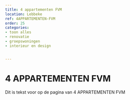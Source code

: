 ```yaml
---
title: 4 appartementen FVM
location: Lebbeke
ref: 4APPARTEMENTEN-FVM
order: 25
categories:
- toon alles
- renovatie
- groepswoningen
- interieur en design


---
```

# 4 APPARTEMENTEN FVM

Dit is tekst voor op de pagina van 4 APPARTEMENTEN FVM